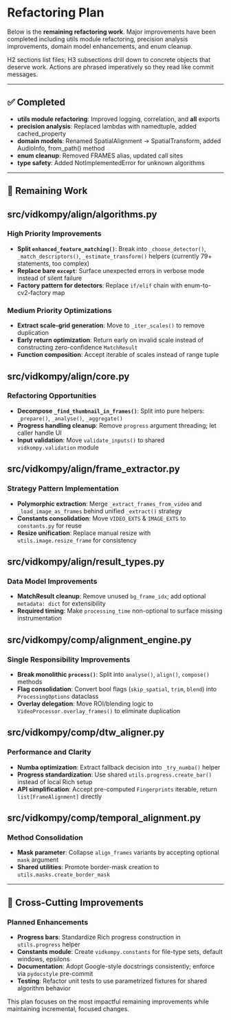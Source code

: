# Refactoring Plan

Below is the **remaining refactoring work**. Major improvements have been completed including utils module refactoring, precision analysis improvements, domain model enhancements, and enum cleanup.

H2 sections list files; H3 subsections drill down to concrete objects that deserve work.
Actions are phrased imperatively so they read like commit messages.

---

## ✅ Completed

- **utils module refactoring**: Improved logging, correlation, and __all__ exports
- **precision analysis**: Replaced lambdas with namedtuple, added cached_property
- **domain models**: Renamed SpatialAlignment → SpatialTransform, added AudioInfo, from_path() method  
- **enum cleanup**: Removed FRAMES alias, updated call sites
- **type safety**: Added NotImplementedError for unknown algorithms

---

## 🔄 Remaining Work

## src/vidkompy/align/algorithms.py

### High Priority Improvements

* **Split `enhanced_feature_matching()`**: Break into `_choose_detector()`, `_match_descriptors()`, `_estimate_transform()` helpers (currently 79+ statements, too complex)
* **Replace bare `except`**: Surface unexpected errors in verbose mode instead of silent failure
* **Factory pattern for detectors**: Replace `if/elif` chain with enum-to-cv2-factory map

### Medium Priority Optimizations

* **Extract scale-grid generation**: Move to `_iter_scales()` to remove duplication
* **Early return optimization**: Return early on invalid scale instead of constructing zero-confidence `MatchResult`
* **Function composition**: Accept iterable of scales instead of range tuple

## src/vidkompy/align/core.py

### Refactoring Opportunities

* **Decompose `_find_thumbnail_in_frames()`**: Split into pure helpers: `_prepare()`, `_analyse()`, `_aggregate()`
* **Progress handling cleanup**: Remove `progress` argument threading; let caller handle UI
* **Input validation**: Move `validate_inputs()` to shared `vidkompy.validation` module

## src/vidkompy/align/frame_extractor.py

### Strategy Pattern Implementation

* **Polymorphic extraction**: Merge `_extract_frames_from_video` and `_load_image_as_frames` behind unified `_extract()` strategy
* **Constants consolidation**: Move `VIDEO_EXTS` & `IMAGE_EXTS` to `constants.py` for reuse
* **Resize unification**: Replace manual resize with `utils.image.resize_frame` for consistency

## src/vidkompy/align/result_types.py

### Data Model Improvements

* **MatchResult cleanup**: Remove unused `bg_frame_idx`; add optional `metadata: dict` for extensibility
* **Required timing**: Make `processing_time` non-optional to surface missing instrumentation

## src/vidkompy/comp/alignment_engine.py

### Single Responsibility Improvements

* **Break monolithic `process()`**: Split into `analyse()`, `align()`, `compose()` methods
* **Flag consolidation**: Convert bool flags (`skip_spatial`, `trim`, `blend`) into `ProcessingOptions` dataclass
* **Overlay delegation**: Move ROI/blending logic to `VideoProcessor.overlay_frames()` to eliminate duplication

## src/vidkompy/comp/dtw_aligner.py

### Performance and Clarity

* **Numba optimization**: Extract fallback decision into `_try_numba()` helper
* **Progress standardization**: Use shared `utils.progress.create_bar()` instead of local Rich setup
* **API simplification**: Accept pre-computed `Fingerprints` iterable, return `list[FrameAlignment]` directly

## src/vidkompy/comp/temporal_alignment.py

### Method Consolidation

* **Mask parameter**: Collapse `align_frames` variants by accepting optional `mask` argument
* **Shared utilities**: Promote border-mask creation to `utils.masks.create_border_mask`

---

## 🌟 Cross-Cutting Improvements

### Planned Enhancements

* **Progress bars**: Standardize Rich progress construction in `utils.progress` helper
* **Constants module**: Create `vidkompy.constants` for file-type sets, default windows, epsilons
* **Documentation**: Adopt Google-style docstrings consistently; enforce via `pydocstyle` pre-commit
* **Testing**: Refactor unit tests to use parametrized fixtures for shared algorithm behavior

This plan focuses on the most impactful remaining improvements while maintaining incremental, focused changes.